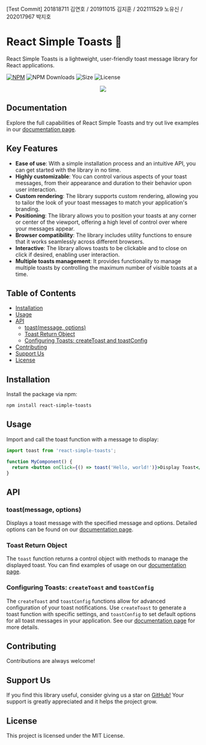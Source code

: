 [Test Commit] 201818711 김연호 / 201911015 김지훈 / 202111529 노유신 / 202017967 박지호
# React Simple Toasts 🍞

React Simple Toasts is a lightweight, user-friendly toast message library for React applications.

[![NPM](https://img.shields.io/npm/v/react-simple-toasts.svg)](https://www.npmjs.com/package/react-simple-toasts)
![NPM Downloads](https://img.shields.io/npm/dt/react-simple-toasts.svg)
![Size](https://img.shields.io/bundlephobia/min/react-simple-toasts)
![License](https://img.shields.io/npm/l/react-simple-toasts)

<p align="center">
  <img src="https://raw.githubusercontent.com/almond-bongbong/react-simple-toasts/master/docs/preview.gif" />
</p>

## Documentation

Explore the full capabilities of React Simple Toasts and try out live examples in our [documentation page](https://almond-bongbong.github.io/react-simple-toasts/).

## Key Features

- **Ease of use**: With a simple installation process and an intuitive API, you can get started with the library in no time.
- **Highly customizable**: You can control various aspects of your toast messages, from their appearance and duration to their behavior upon user interaction.
- **Custom rendering**: The library supports custom rendering, allowing you to tailor the look of your toast messages to match your application's branding.
- **Positioning**: The library allows you to position your toasts at any corner or center of the viewport, offering a high level of control over where your messages appear.
- **Browser compatibility**: The library includes utility functions to ensure that it works seamlessly across different browsers.
- **Interactive**: The library allows toasts to be clickable and to close on click if desired, enabling user interaction.
- **Multiple toasts management**: It provides functionality to manage multiple toasts by controlling the maximum number of visible toasts at a time.

## Table of Contents

- [Installation](#installation)
- [Usage](#usage)
- [API](#api)
  - [toast(message, options)](#toastmessage-options)
  - [Toast Return Object](#toast-return-object)
  - [Configuring Toasts: createToast and toastConfig](#configuring-toasts-createtoast-and-toastconfig)
- [Contributing](#contributing)
- [Support Us](#support-us)
- [License](#license)

## Installation

Install the package via npm:

```sh
npm install react-simple-toasts
```

## Usage

Import and call the toast function with a message to display:

```jsx
import toast from 'react-simple-toasts';

function MyComponent() {
  return <button onClick={() => toast('Hello, world!')}>Display Toast</button>;
}
```

## API

### toast(message, options)

Displays a toast message with the specified message and options. Detailed options can be found on our [documentation page](https://almond-bongbong.github.io/react-simple-toasts/api#toast).

### Toast Return Object

The `toast` function returns a control object with methods to manage the displayed toast. You can find examples of usage on our [documentation page](https://almond-bongbong.github.io/react-simple-toasts/api#toast).

### Configuring Toasts: `createToast` and `toastConfig`

The `createToast` and `toastConfig` functions allow for advanced configuration of your toast notifications. Use `createToast` to generate a toast function with specific settings, and `toastConfig` to set default options for all toast messages in your application. See our [documentation page](https://almond-bongbong.github.io/react-simple-toasts/api#toast-config) for more details.

## Contributing

Contributions are always welcome!

## Support Us

If you find this library useful, consider giving us a star on [GitHub!](https://github.com/almond-bongbong/react-simple-toasts/stargazers) Your support is greatly appreciated and it helps the project grow.

## License

This project is licensed under the MIT License.
